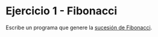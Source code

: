 # Ejercicio 1 - Fibonacci

Escribe un programa que genere la [sucesión de Fibonacci](https://es.wikipedia.org/wiki/Sucesión_de_Fibonacci).
